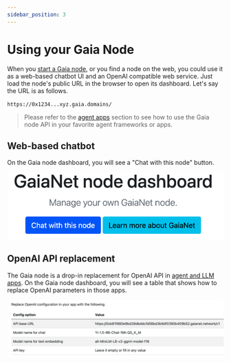 ```yaml
---
sidebar_position: 3
---
```


# Using your Gaia Node

When you [start a Gaia node](../quickstart/quick-start.md), or you find a node on the web, you could use it as a
web-based chatbot UI and an OpenAI compatible web service. Just load the node's public URL in the browser to open its dashboard.
Let's say the URL is as follows.

```
https://0x1234...xyz.gaia.domains/
```

> Please refer to the [agent apps](../../agent-integrations/intro) section to see how to use the Gaia node API in your favorite agent frameworks or apps.

## Web-based chatbot

On the Gaia node dashboard, you will see a "Chat with this node" button. 

![](../chat_button/chat_button.png)

## OpenAI API replacement

The Gaia node is a drop-in replacement for OpenAI API in [agent and LLM apps](../../agent-integrations/intro).
On the Gaia node dashboard, you will see a table that shows how to replace OpenAI parameters in those apps.

![](../openai/openai_api_options.png)

